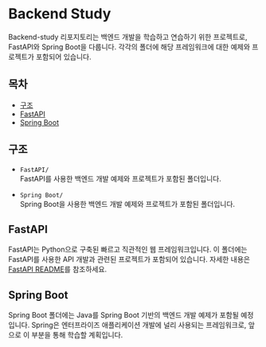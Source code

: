 # Backend Study

Backend-study 리포지토리는 백엔드 개발을 학습하고 연습하기 위한 프로젝트로, FastAPI와 Spring Boot을 다룹니다. 각각의 폴더에 해당 프레임워크에 대한 예제와 프로젝트가 포함되어 있습니다.

## 목차
- [구조](#구조)
- [FastAPI](#fastapi)
- [Spring Boot](#springboot)

## 구조
- `FastAPI/`  
  FastAPI를 사용한 백엔드 개발 예제와 프로젝트가 포함된 폴더입니다.

- `Spring Boot/`  
  Spring Boot을 사용한 백엔드 개발 예제와 프로젝트가 포함된 폴더입니다.

## FastAPI
FastAPI는 Python으로 구축된 빠르고 직관적인 웹 프레임워크입니다. 이 폴더에는 FastAPI를 사용한 API 개발과 관련된 프로젝트가 포함되어 있습니다. 자세한 내용은 [FastAPI README](./FastAPI/README.md)를 참조하세요.

## Spring Boot
Spring Boot 폴더에는 Java를 Spring Boot 기반의 백엔드 개발 예제가 포함될 예정입니다. Spring은 엔터프라이즈 애플리케이션 개발에 널리 사용되는 프레임워크로, 앞으로 이 부분을 통해 학습할 계획입니다.
